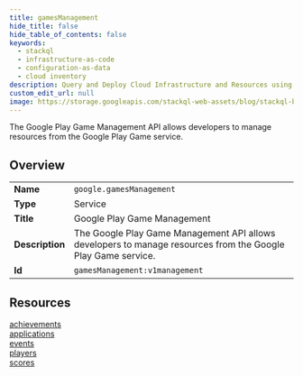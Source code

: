 ```yaml
---
title: gamesManagement
hide_title: false
hide_table_of_contents: false
keywords:
  - stackql
  - infrastructure-as-code
  - configuration-as-data
  - cloud inventory
description: Query and Deploy Cloud Infrastructure and Resources using SQL
custom_edit_url: null
image: https://storage.googleapis.com/stackql-web-assets/blog/stackql-blog-post-featured-image.png
---
```

The Google Play Game Management API allows developers to manage resources from the Google Play Game service.  
    

## Overview
<table><tbody>
<tr><td><b>Name</b></td><td><code>google.gamesManagement</code></td></tr>
<tr><td><b>Type</b></td><td>Service</td></tr>
<tr><td><b>Title</b></td><td>Google Play Game Management</td></tr>
<tr><td><b>Description</b></td><td>The Google Play Game Management API allows developers to manage resources from the Google Play Game service.</td></tr>
<tr><td><b>Id</b></td><td><code>gamesManagement:v1management</code></td></tr>
</tbody></table>

## Resources
<div class="row">
<div class="providerDocColumn">
<a href="/providers/google/gamesManagement/achievements/">achievements</a><br />
<a href="/providers/google/gamesManagement/applications/">applications</a><br />
<a href="/providers/google/gamesManagement/events/">events</a><br />
</div>
<div class="providerDocColumn">
<a href="/providers/google/gamesManagement/players/">players</a><br />
<a href="/providers/google/gamesManagement/scores/">scores</a><br />
</div>
</div>
